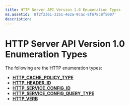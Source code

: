 ```yaml
---
title: HTTP Server API Version 1.0 Enumeration Types
ms.assetid: '8f2f2361-3251-4e2a-9cac-8f678c8f5007'
description: 
---
```


# HTTP Server API Version 1.0 Enumeration Types

The following are the HTTP enumeration types:

-   [**HTTP\_CACHE\_POLICY\_TYPE**](http-cache-policy-type.md)
-   [**HTTP\_HEADER\_ID**](http-header-id.md)
-   [**HTTP\_SERVICE\_CONFIG\_ID**](http-service-config-id.md)
-   [**HTTP\_SERVICE\_CONFIG\_QUERY\_TYPE**](http-service-config-query-type.md)
-   [**HTTP\_VERB**](http-verb.md)

 

 




